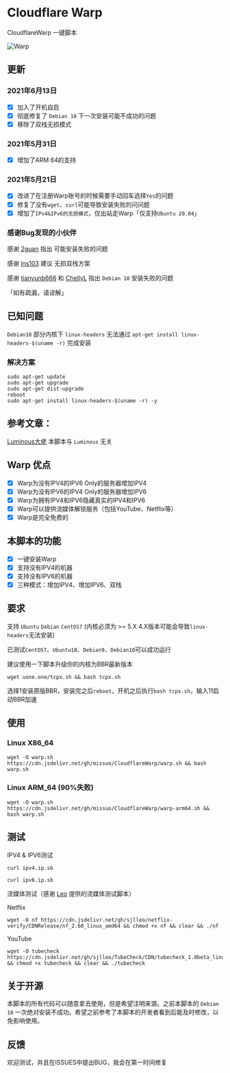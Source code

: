 # Cloudflare Warp
CloudflareWarp 一键脚本

![Warp](https://cdn.luotianyi.vc/wp-content/uploads/2021-02-04_21-05-50.jpg)

## 更新
### 2021年6月13日
- [x] 加入了开机自启
- [x] 彻底修复了 `Debian 10` 下一次安装可能不成功的问题
- [x] 移除了双栈无损模式 

### 2021年5月31日
- [x] 增加了ARM 64的支持

### 2021年5月21日
- [x] 改进了在注册Warp账号的时候需要手动回车选择`Yes`的问题 
- [x] 修复了没有`wget`、`curl`可能导致安装失败的问问题 
- [x] 增加了`IPv4&IPv6的无损模式`，仅出站走Warp「仅支持`Ubuntu 20.04`」

### 感谢Bug发现的小伙伴
感谢 [2guan](https://github.com/2guan) 指出 可能安装失败的问题 

感谢 [lns103](https://github.com/lns103) 建议 无损双栈方案 

感谢 [tianyunb666](https://github.com/tianyunb666) 和 [ChellyL](https://github.com/ChellyL) 指出 `Debian 10` 安装失败的问题 

「如有疏漏，请谅解」

## 已知问题
`Debian10` 部分内核下 `linux-headers` 无法通过 `apt-get install linux-headers-$(uname -r)` 完成安装 
### 解决方案
```
sudo apt-get update
sudo apt-get upgrade
sudo apt-get dist-upgrade
reboot
sudo apt-get install linux-headers-$(uname -r) -y
```

## 参考文章：
[Luminous大佬](https://luotianyi.vc/5252.html) 
本脚本与 `Luminous` 无关

## Warp 优点
- [x] Warp为没有IPV4的IPV6 Only的服务器增加IPV4
- [x] Warp为没有IPV6的IPV4 Only的服务器增加IPV6
- [x] Warp为拥有IPV4和IPV6隐藏真实的IPV4和IPV6
- [x] Warp可以提供流媒体解锁服务（包括YouTube、Netflix等）
- [x] Warp是完全免费的

## 本脚本的功能
- [x] 一键安装Warp
- [x] 支持没有IPV4的机器
- [x] 支持没有IPV6的机器
- [x] 三种模式：增加IPV4、增加IPV6、双栈

## 要求 
支持 `Ubuntu` `Debian` `CentOS7` (内核必须为 >= 5.X  4.X版本可能会导致`linux-headers`无法安装)

已测试`CentOS7`、`Ubuntu18`、`Debian9`、`Debian10`可以成功运行

建议使用一下脚本升级你的内核为BBR最新版本
```shell
wget uone.one/tcpx.sh && bash tcpx.sh
```
选择1安装原版BBR，安装完之后`reboot`，开机之后执行`bash tcpx.sh`，输入11启动BBR加速

## 使用
### Linux X86_64
```shell
wget -O warp.sh https://cdn.jsdelivr.net/gh/missuo/CloudflareWarp/warp.sh && bash warp.sh
```
### Linux ARM_64 (90%失败)
```shell
wget -O warp.sh https://cdn.jsdelivr.net/gh/missuo/CloudflareWarp/warp-arm64.sh && bash warp.sh
```

## 测试
IPV4 & IPV6测试
```shell
curl ipv4.ip.sb
```
```shell
curl ipv6.ip.sb
```

流媒体测试（感谢  [Leo](https://github.com/sjlleo/) 提供的流媒体测试脚本） 

Netflix
```shell
wget -O nf https://cdn.jsdelivr.net/gh/sjlleo/netflix-verify/CDNRelease/nf_2.60_linux_amd64 && chmod +x nf && clear && ./nf
```
YouTube
```shell
wget -O tubecheck https://cdn.jsdelivr.net/gh/sjlleo/TubeCheck/CDN/tubecheck_1.0beta_linux_amd64 && chmod +x tubecheck && clear && ./tubecheck
```

## 关于开源
本脚本的所有代码可以随意拿去使用，但是希望注明来源。之前本脚本的 `Debian 10` 一次绝对安装不成功。希望之前参考了本脚本的开发者看到后能及时修改，以免影响使用。

## 反馈
欢迎测试，并且在ISSUES中提出BUG，我会在第一时间修复
